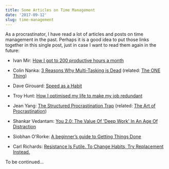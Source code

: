 ```yaml
---
title: Some Articles on Time Management
date: '2017-09-12'
slug: time-management
---
```


As a procrastinator, I have read a lot of articles and posts on time management in the past. Perhaps it is a good idea to put those links together in this single post, just in case I want to read them again in the future:

- Ivan Mir: [How I got to 200 productive hours a month](https://qotoqot.com/blog/improving-focus/)

- Colin Nanka: [3 Reasons Why Multi-Tasking is Dead](https://colinnanka.com/2017/09/05/3-reasons-why-multi-tasking-is-dead/) (related: [The ONE Thing](http://a.co/3qb6DqS))

- Dave Girouard: [Speed as a Habit](http://firstround.com/review/speed-as-a-habit/)

- Troy Hunt: [How I optimised my life to make my job redundant](https://www.troyhunt.com/how-i-optimised-my-life-to-make-my-job/)

- Jean Yang: [The Structured Procrastination Trap](http://jxyzabc.blogspot.com/2016/12/the-structured-procrastination-trap.html) (related: [The Art of Procrastination](http://a.co/bTrPSTh))

- Shankar Vedantam: [You 2.0: The Value Of 'Deep Work' In An Age Of Distraction](http://www.npr.org/2017/07/25/539092670/you-2-0-the-value-of-deep-work-in-an-age-of-distraction)

- Siobhan O'Rorke: [A beginner’s guide to Getting Things Done](https://blog.zenkit.com/a-beginners-guide-to-getting-things-done-3cc1a5123b98)

- Carl Richards: [Resistance Is Futile. To Change Habits, Try Replacement Instead.](https://nyti.ms/2GIo0mb)

To be continued...

